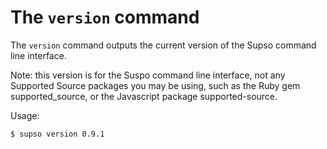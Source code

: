 # The `version` command

The `version` command outputs the current version of the Supso command line interface.
 
Note: this version is for the Suspo command line interface, not any Supported Source packages you may be using,
such as the Ruby gem supported_source, or the Javascript package supported-source.

Usage:

`$ supso version
0.9.1
`

